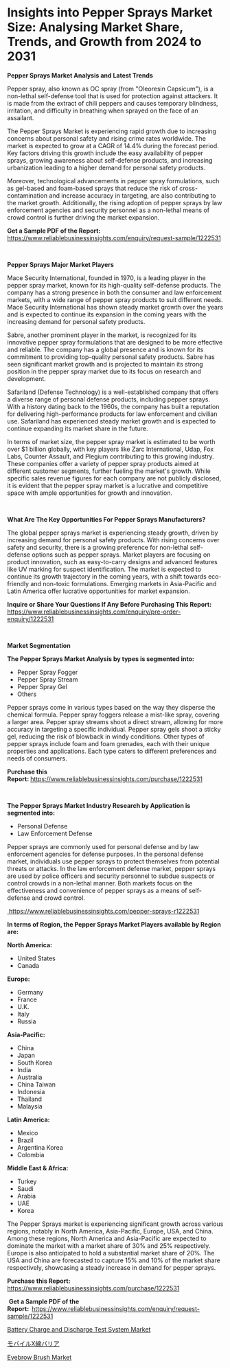 <p><h1>Insights into Pepper Sprays Market Size: Analysing Market Share, Trends, and Growth from 2024 to 2031</h1></p><p><strong>Pepper Sprays Market Analysis and Latest Trends</strong></p>
<p><p>Pepper spray, also known as OC spray (from "Oleoresin Capsicum"), is a non-lethal self-defense tool that is used for protection against attackers. It is made from the extract of chili peppers and causes temporary blindness, irritation, and difficulty in breathing when sprayed on the face of an assailant.</p><p>The Pepper Sprays Market is experiencing rapid growth due to increasing concerns about personal safety and rising crime rates worldwide. The market is expected to grow at a CAGR of 14.4% during the forecast period. Key factors driving this growth include the easy availability of pepper sprays, growing awareness about self-defense products, and increasing urbanization leading to a higher demand for personal safety products.</p><p>Moreover, technological advancements in pepper spray formulations, such as gel-based and foam-based sprays that reduce the risk of cross-contamination and increase accuracy in targeting, are also contributing to the market growth. Additionally, the rising adoption of pepper sprays by law enforcement agencies and security personnel as a non-lethal means of crowd control is further driving the market expansion.</p></p>
<p><strong>Get a Sample PDF of the Report:&nbsp;</strong> <a href="https://www.reliablebusinessinsights.com/enquiry/request-sample/1222531">https://www.reliablebusinessinsights.com/enquiry/request-sample/1222531</a></p>
<p>&nbsp;</p>
<p><strong>Pepper Sprays Major Market Players</strong></p>
<p><p>Mace Security International, founded in 1970, is a leading player in the pepper spray market, known for its high-quality self-defense products. The company has a strong presence in both the consumer and law enforcement markets, with a wide range of pepper spray products to suit different needs. Mace Security International has shown steady market growth over the years and is expected to continue its expansion in the coming years with the increasing demand for personal safety products.</p><p>Sabre, another prominent player in the market, is recognized for its innovative pepper spray formulations that are designed to be more effective and reliable. The company has a global presence and is known for its commitment to providing top-quality personal safety products. Sabre has seen significant market growth and is projected to maintain its strong position in the pepper spray market due to its focus on research and development.</p><p>Safariland (Defense Technology) is a well-established company that offers a diverse range of personal defense products, including pepper sprays. With a history dating back to the 1960s, the company has built a reputation for delivering high-performance products for law enforcement and civilian use. Safariland has experienced steady market growth and is expected to continue expanding its market share in the future.</p><p>In terms of market size, the pepper spray market is estimated to be worth over $1 billion globally, with key players like Zarc International, Udap, Fox Labs, Counter Assault, and Plegium contributing to this growing industry. These companies offer a variety of pepper spray products aimed at different customer segments, further fueling the market's growth. While specific sales revenue figures for each company are not publicly disclosed, it is evident that the pepper spray market is a lucrative and competitive space with ample opportunities for growth and innovation.</p></p>
<p>&nbsp;</p>
<p><strong>What Are The Key Opportunities For Pepper Sprays Manufacturers?</strong></p>
<p><p>The global pepper sprays market is experiencing steady growth, driven by increasing demand for personal safety products. With rising concerns over safety and security, there is a growing preference for non-lethal self-defense options such as pepper sprays. Market players are focusing on product innovation, such as easy-to-carry designs and advanced features like UV marking for suspect identification. The market is expected to continue its growth trajectory in the coming years, with a shift towards eco-friendly and non-toxic formulations. Emerging markets in Asia-Pacific and Latin America offer lucrative opportunities for market expansion.</p></p>
<p><strong>Inquire or Share Your Questions If Any Before Purchasing This Report:</strong> <a href="https://www.reliablebusinessinsights.com/enquiry/pre-order-enquiry/1222531">https://www.reliablebusinessinsights.com/enquiry/pre-order-enquiry/1222531</a></p>
<p>&nbsp;</p>
<p><strong>Market Segmentation</strong></p>
<p><strong>The Pepper Sprays Market Analysis by types is segmented into:</strong></p>
<p><ul><li>Pepper Spray Fogger</li><li>Pepper Spray Stream</li><li>Pepper Spray Gel</li><li>Others</li></ul></p>
<p><p>Pepper sprays come in various types based on the way they disperse the chemical formula. Pepper spray foggers release a mist-like spray, covering a larger area. Pepper spray streams shoot a direct stream, allowing for more accuracy in targeting a specific individual. Pepper spray gels shoot a sticky gel, reducing the risk of blowback in windy conditions. Other types of pepper sprays include foam and foam grenades, each with their unique properties and applications. Each type caters to different preferences and needs of consumers.</p></p>
<p><strong>Purchase this Report:&nbsp;</strong><a href="https://www.reliablebusinessinsights.com/purchase/1222531">https://www.reliablebusinessinsights.com/purchase/1222531</a></p>
<p>&nbsp;</p>
<p><strong>The Pepper Sprays Market Industry Research by Application is segmented into:</strong></p>
<p><ul><li>Personal Defense</li><li>Law Enforcement Defense</li></ul></p>
<p><p>Pepper sprays are commonly used for personal defense and by law enforcement agencies for defense purposes. In the personal defense market, individuals use pepper sprays to protect themselves from potential threats or attacks. In the law enforcement defense market, pepper sprays are used by police officers and security personnel to subdue suspects or control crowds in a non-lethal manner. Both markets focus on the effectiveness and convenience of pepper sprays as a means of self-defense and crowd control.</p></p>
<p><a href="https://www.reliablebusinessinsights.com/pepper-sprays-r1222531">&nbsp;https://www.reliablebusinessinsights.com/pepper-sprays-r1222531</a></p>
<p><strong>In terms of Region, the Pepper Sprays Market Players available by Region are:</strong></p>
<p>
    <p> <strong> North America: </strong>
        <ul>
            <li>United States</li>
            <li>Canada</li>
        </ul>
        </p> 
    <p> <strong> Europe: </strong>
        <ul>
            <li>Germany</li>
            <li>France</li>
            <li>U.K.</li>
            <li>Italy</li>
            <li>Russia</li>
        </ul>
        </p> 
    <p> <strong> Asia-Pacific: </strong>
        <ul>
            <li>China</li>
            <li>Japan</li>
            <li>South Korea</li>
            <li>India</li>
            <li>Australia</li>
            <li>China Taiwan</li>
            <li>Indonesia</li>
            <li>Thailand</li>
            <li>Malaysia</li>
        </ul>
        </p> 
    <p> <strong> Latin America: </strong>
        <ul>
            <li>Mexico</li>
            <li>Brazil</li>
            <li>Argentina Korea</li>
            <li>Colombia</li>
        </ul>
        </p> 
    <p> <strong> Middle East & Africa: </strong>
        <ul>
            <li>Turkey</li>
            <li>Saudi</li>
            <li>Arabia</li>
            <li>UAE</li>
            <li>Korea</li>
        </ul>
    </p>
    </p>
<p><p>The Pepper Sprays market is experiencing significant growth across various regions, notably in North America, Asia-Pacific, Europe, USA, and China. Among these regions, North America and Asia-Pacific are expected to dominate the market with a market share of 30% and 25% respectively. Europe is also anticipated to hold a substantial market share of 20%. The USA and China are forecasted to capture 15% and 10% of the market share respectively, showcasing a steady increase in demand for pepper sprays.</p></p>
<p><strong>Purchase this Report: </strong><a href="https://www.reliablebusinessinsights.com/purchase/1222531">https://www.reliablebusinessinsights.com/purchase/1222531</a></p>
<p>&nbsp;<strong>Get a Sample PDF of the Report:&nbsp;&nbsp;</strong><a href="https://www.reliablebusinessinsights.com/enquiry/request-sample/1222531">https://www.reliablebusinessinsights.com/enquiry/request-sample/1222531</a></p>
<p><strong></strong></p>
<p><p><a href="https://view.publitas.com/reportprime-1/global-battery-charge-and-discharge-test-system-market-focus-on-application-end-use-industry-type-equipment-and-region-analysis-and-forecast-2024-2031/">Battery Charge and Discharge Test System Market</a></p><p><a href="https://medium.com/@cielostamm/%E3%83%A2%E3%83%90%E3%82%A4%E3%83%ABx%E7%B7%9A%E3%83%90%E3%83%AA%E3%82%A2%E5%B8%82%E5%A0%B4-%E3%82%B0%E3%83%AD%E3%83%BC%E3%83%90%E3%83%AB%E5%B8%82%E5%A0%B4%E3%81%AE%E3%82%A4%E3%83%B3%E3%82%B5%E3%82%A4%E3%83%88%E3%81%A8%E8%B2%A9%E5%A3%B2%E3%83%88%E3%83%AC%E3%83%B3%E3%83%892024%E5%B9%B4%E3%81%8B%E3%82%892031%E5%B9%B4%E3%81%BE%E3%81%A7-74eeff079542">モバイルX線バリア</a></p><p><a href="https://github.com/santosh758595/Market-Research-Report-List-5/blob/main/eyebrow-brush-market.md">Eyebrow Brush Market</a></p></p>